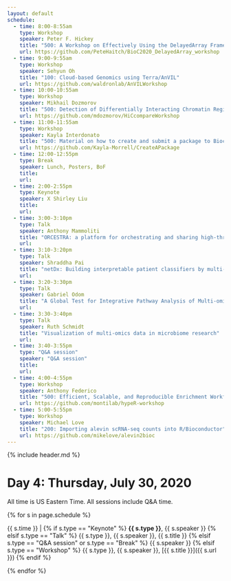 ```yaml
---
layout: default
schedule:
  - time: 8:00-8:55am
    type: Workshop
    speaker: Peter F. Hickey
    title: "500: A Workshop on Effectively Using the DelayedArray Framework to Support the Analysis of Large Datasets"
    url: https://github.com/PeteHaitch/BioC2020_DelayedArray_workshop
  - time: 9:00-9:55am
    type: Workshop
    speaker: Sehyun Oh
    title: "100: Cloud-based Genomics using Terra/AnVIL"
    url: https://github.com/waldronlab/AnVILWorkshop
  - time: 10:00-10:55am
    type: Workshop
    speaker: Mikhail Dozmorov
    title: "500: Detection of Differentially Interacting Chromatin Regions From Multiple Hi-C Datasets"
    url: https://github.com/mdozmorov/HiCcompareWorkshop
  - time: 11:00-11:55am
    type: Workshop
    speaker: Kayla Interdonato
    title: "500: Material on how to create and submit a package to Bioconductor"
    url: https://github.com/Kayla-Morrell/CreateAPackage
  - time: 12:00-12:55pm
    type: Break
    speaker: Lunch, Posters, BoF
    title: 
    url: 
  - time: 2:00-2:55pm
    type: Keynote
    speaker: X Shirley Liu
    title: 
    url: 
  - time: 3:00-3:10pm
    type: Talk
    speaker: Anthony Mammoliti
    title: "ORCESTRA: a platform for orchestrating and sharing high-throughput pharmacogenomic analyses"
    url: 
  - time: 3:10-3:20pm
    type: Talk
    speaker: Shraddha Pai
    title: "netDx: Building interpretable patient classifiers by multi-omic data integration and patient similarity networks"
    url: 
  - time: 3:20-3:30pm
    type: Talk
    speaker: Gabriel Odom
    title: "A Global Test for Integrative Pathway Analysis of Multi-omics Data"
    url: 
  - time: 3:30-3:40pm
    type: Talk
    speaker: Ruth Schmidt
    title: "Visualization of multi-omics data in microbiome research"
    url: 
  - time: 3:40-3:55pm
    type: "Q&A session"
    speaker: "Q&A session"
    title: 
    url:
  - time: 4:00-4:55pm
    type: Workshop
    speaker: Anthony Federico
    title: "500: Efficient, Scalable, and Reproducible Enrichment Workflows"
    url: https://github.com/montilab/hypeR-workshop
  - time: 5:00-5:55pm
    type: Workshop
    speaker: Michael Love
    title: "200: Importing alevin scRNA-seq counts into R/Bioconductor"
    url: https://github.com/mikelove/alevin2bioc
---
```


{% include header.md %}

# Day 4: Thursday, July 30, 2020

All time is US Eastern Time. All sessions include Q&A time.

{% for s in page.schedule %}

{{ s.time }} | {% if s.type == "Keynote" %} **{{ s.type }}**, {{ s.speaker }} {% elsif s.type == "Talk" %} {{ s.type }}, {{ s.speaker }}, {{ s.title }} {% elsif s.type == "Q&A session" or s.type == "Break" %} {{ s.speaker }} {% elsif s.type == "Workshop" %} {{ s.type }}, {{ s.speaker }}, [{{ s.title }}]({{ s.url }}) {% endif %}

{% endfor %}

